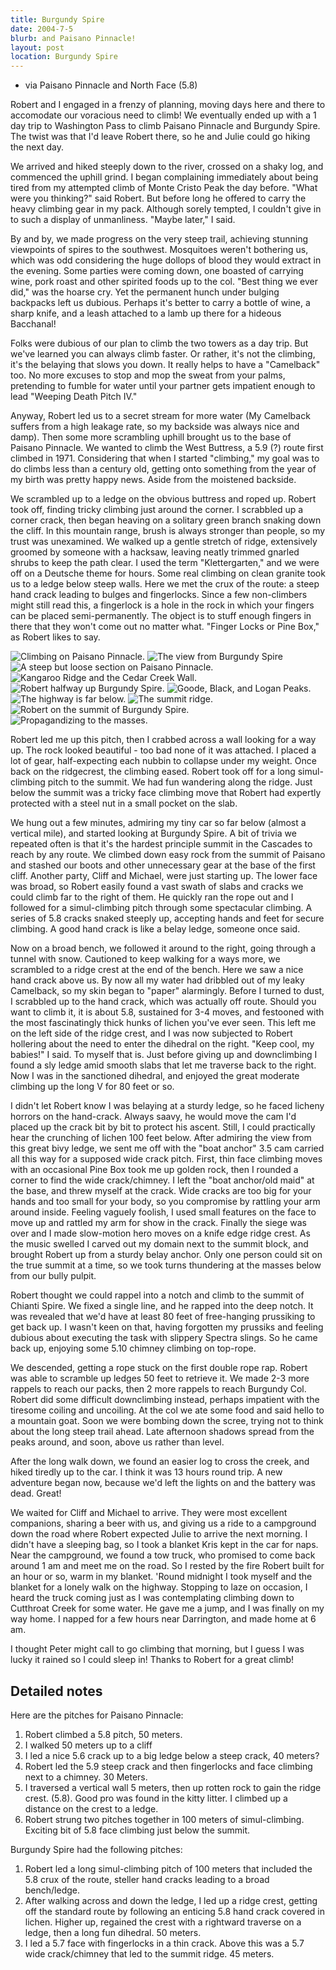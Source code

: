 ```yaml
---
title: Burgundy Spire
date: 2004-7-5
blurb: and Paisano Pinnacle!
layout: post
location: Burgundy Spire
---
```


* via Paisano Pinnacle and North Face (5.8)

Robert and I engaged in a frenzy of planning, moving days here and
there to accomodate our voracious need to climb! We eventually ended
up with a 1 day trip to Washington Pass to climb Paisano Pinnacle and
Burgundy Spire. The twist was that I'd leave Robert there, so he and
Julie could go hiking the next day.

We arrived and hiked steeply down to the river, crossed on a shaky
log, and commenced the uphill grind.  I began complaining immediately
about being tired from my attempted climb of Monte Cristo Peak the day
before. "What were you thinking?" said Robert. But before long he
offered to carry the heavy climbing gear in my pack. Although sorely
tempted, I couldn't give in to such a display of unmanliness.  "Maybe
later," I said.

By and by, we made progress on the very steep trail, achieving
stunning viewpoints of spires to the southwest. Mosquitoes weren't
bothering us, which was odd considering the huge dollops of blood they
would extract in the evening. Some parties were coming down, one
boasted of carrying wine, pork roast and other spirited foods up to
the col. "Best thing we ever did," was the hoarse cry. Yet the
permanent hunch under bulging backpacks left us dubious. Perhaps it's
better to carry a bottle of wine, a sharp knife, and a leash attached
to a lamb up there for a hideous Bacchanal!

Folks were dubious of our plan to climb the two towers as a day
trip. But we've learned you can always climb faster. Or rather, it's
not the climbing, it's the belaying that slows you down. It really
helps to have a "Camelback" too. No more excuses to stop and mop the
sweat from your palms, pretending to fumble for water until your
partner gets impatient enough to lead "Weeping Death Pitch IV."

Anyway, Robert led us to a secret stream for more water (My Camelback
suffers from a high leakage rate, so my backside was always nice and
damp). Then some more scrambling uphill brought us to the base of
Paisano Pinnacle. We wanted to climb the West Buttress, a 5.9 (?)
route first climbed in 1971.  Considering that when I started
"climbing," my goal was to do climbs less than a century old, getting
onto something from the year of my birth was pretty happy news. Aside
from the moistened backside.

We scrambled up to a ledge on the obvious buttress and roped
up. Robert took off, finding tricky climbing just around the corner. I
scrabbled up a corner crack, then began heaving on a solitary green
branch snaking down the cliff. In this mountain range, brush is always
stronger than people, so my trust was unexamined. We walked up a
gentle stretch of ridge, extensively groomed by someone with a
hacksaw, leaving neatly trimmed gnarled shrubs to keep the path
clear. I used the term "Klettergarten," and we were off on a Deutsche
theme for hours. Some real climbing on clean granite took us to a
ledge below steep walls. Here we met the crux of the route: a steep
hand crack leading to bulges and fingerlocks.  Since a few
non-climbers might still read this, a fingerlock is a hole in the rock
in which your fingers can be placed semi-permanently. The object is to
stuff enough fingers in there that they won't come out no matter
what. "Finger Locks or Pine Box," as Robert likes to say.

![Climbing on Paisano Pinnacle.](images/articles/trips/2004/paisano.jpg)
![The view from Burgundy Spire](images/articles/trips/2004/onburgun.jpg)
![A steep but loose section on Paisano Pinnacle.](images/articles/trips/2004/onloose.jpg)
![Kangaroo Ridge and the Cedar Creek Wall.](images/articles/trips/2004/cedercreek.jpg)
![Robert halfway up Burgundy Spire.](images/articles/trips/2004/aftertwob.jpg)
![Goode, Black, and Logan Peaks. ](images/articles/trips/2004/viewwest.jpg)
![The highway is far below.](images/articles/trips/2004/seehighway.jpg)
![The summit ridge.](images/articles/trips/2004/lastpitchwide.jpg)
![Robert on the summit of Burgundy Spire.](images/articles/trips/2004/robertsummit.jpg)
![Propagandizing to the masses.](images/articles/trips/2004/meburgo.jpg)

Robert led me up this pitch, then I crabbed across a wall looking for
a way up. The rock looked beautiful - too bad none of it was
attached. I placed a lot of gear, half-expecting each nubbin to
collapse under my weight. Once back on the ridgecrest, the climbing
eased. Robert took off for a long simul-climbing pitch to the
summit. We had fun wandering along the ridge. Just below the summit
was a tricky face climbing move that Robert had expertly protected
with a steel nut in a small pocket on the slab.

We hung out a few minutes, admiring my tiny car so far below (almost a
vertical mile), and started looking at Burgundy Spire. A bit of trivia
we repeated often is that it's the hardest principle summit in the
Cascades to reach by any route. We climbed down easy rock from the
summit of Paisano and stashed our boots and other unnecessary gear at
the base of the first cliff. Another party, Cliff and Michael, were
just starting up. The lower face was broad, so Robert easily found a
vast swath of slabs and cracks we could climb far to the right of
them. He quickly ran the rope out and I followed for a simul-climbing
pitch through some spectacular climbing. A series of 5.8 cracks snaked
steeply up, accepting hands and feet for secure climbing. A good hand
crack is like a belay ledge, someone once said.

Now on a broad bench, we followed it around to the right, going
through a tunnel with snow. Cautioned to keep walking for a ways more,
we scrambled to a ridge crest at the end of the bench. Here we saw a
nice hand crack above us. By now all my water had dribbled out of my
leaky Camelback, so my skin began to "paper" alarmingly. Before I
turned to dust, I scrabbled up to the hand crack, which was actually
off route. Should you want to climb it, it is about 5.8, sustained for
3-4 moves, and festooned with the most fascinatingly thick hunks of
lichen you've ever seen. This left me on the left side of the ridge
crest, and I was now subjected to Robert hollering about the need to
enter the dihedral on the right.  "Keep cool, my babies!" I said. To
myself that is. Just before giving up and downclimbing I found a sly
ledge amid smooth slabs that let me traverse back to the right. Now I
was in the sanctioned dihedral, and enjoyed the great moderate
climbing up the long V for 80 feet or so.

I didn't let Robert know I was belaying at a sturdy ledge, so he faced
licheny horrors on the hand-crack.  Always saavy, he would move the
cam I'd placed up the crack bit by bit to protect his ascent. Still, I
could practically hear the crunching of lichen 100 feet below. After
admiring the view from this great bivy ledge, we sent me off with the
"boat anchor" 3.5 cam carried all this way for a supposed wide crack
pitch. First, thin face climbing moves with an occasional Pine Box
took me up golden rock, then I rounded a corner to find the wide
crack/chimney. I left the "boat anchor/old maid" at the base, and
threw myself at the crack. Wide cracks are too big for your hands and
too small for your body, so you compromise by rattling your arm around
inside. Feeling vaguely foolish, I used small features on the face to
move up and rattled my arm for show in the crack. Finally the siege
was over and I made slow-motion hero moves on a knife edge ridge
crest. As the music swelled I carved out my domain next to the summit
block, and brought Robert up from a sturdy belay anchor. Only one
person could sit on the true summit at a time, so we took turns
thundering at the masses below from our bully pulpit.

Robert thought we could rappel into a notch and climb to the summit of
Chianti Spire. We fixed a single line, and he rapped into the deep
notch. It was revealed that we'd have at least 80 feet of free-hanging
prussiking to get back up. I wasn't keen on that, having forgotten my
prussiks and feeling dubious about executing the task with slippery
Spectra slings. So he came back up, enjoying some 5.10 chimney
climbing on top-rope.

We descended, getting a rope stuck on the first double rope
rap. Robert was able to scramble up ledges 50 feet to retrieve it. We
made 2-3 more rappels to reach our packs, then 2 more rappels to reach
Burgundy Col. Robert did some difficult downclimbing instead, perhaps
impatient with the tiresome coiling and uncoiling. At the col we ate
some food and said hello to a mountain goat. Soon we were bombing down
the scree, trying not to think about the long steep trail ahead. Late
afternoon shadows spread from the peaks around, and soon, above us
rather than level.

After the long walk down, we found an easier log to cross the creek,
and hiked tiredly up to the car.  I think it was 13 hours round
trip. A new adventure began now, because we'd left the lights on and
the battery was dead. Great!

We waited for Cliff and Michael to arrive. They were most excellent
companions, sharing a beer with us, and giving us a ride to a
campground down the road where Robert expected Julie to arrive the
next morning.  I didn't have a sleeping bag, so I took a blanket Kris
kept in the car for naps. Near the campground, we found a tow truck,
who promised to come back around 1 am and meet me on the road. So I
rested by the fire Robert built for an hour or so, warm in my
blanket. 'Round midnight I took myself and the blanket for a lonely
walk on the highway. Stopping to laze on occasion, I heard the truck
coming just as I was contemplating climbing down to Cutthroat Creek
for some water. He gave me a jump, and I was finally on my way home. I
napped for a few hours near Darrington, and made home at 6 am.

I thought Peter might call to go climbing that morning, but I guess I
was lucky it rained so I could sleep in!  Thanks to Robert for a great
climb!

Detailed notes
------------

Here are the pitches for Paisano Pinnacle:

1. Robert climbed a 5.8 pitch, 50 meters.
2. I walked 50 meters up to a cliff
3. I led a nice 5.6 crack up to a big ledge below a steep crack, 40 meters?
4. Robert led the 5.9 steep crack and then fingerlocks and face climbing next to a chimney. 30 Meters.
5. I traversed a vertical wall 5 meters, then up rotten rock to gain the ridge crest. (5.8). Good pro was found in the kitty litter. I climbed up a distance on the crest to a ledge.
6. Robert strung two pitches together in 100 meters of simul-climbing. Exciting bit of 5.8 face climbing just below the summit.

Burgundy Spire had the following pitches:

1. Robert led a long simul-climbing pitch of 100 meters that included the 5.8 crux of the route, steller hand cracks leading to a broad bench/ledge.
2. After walking across and down the ledge, I led up a ridge crest, getting off the standard route by following an enticing 5.8 hand crack covered in lichen. Higher up, regained the crest with a rightward traverse on a ledge, then a long fun dihedral. 50 meters.
3. I led a 5.7 face with fingerlocks in a thin crack. Above this was a 5.7 wide crack/chimney that led to the summit ridge. 45 meters.

